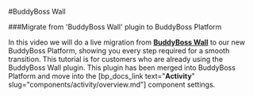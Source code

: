 #BuddyBoss Wall

###Migrate from 'BuddyBoss Wall' plugin to BuddyBoss Platform

In this video we will do a live migration from [**BuddyBoss Wall**](https://www.buddyboss.com/product/buddyboss-wall/) to our new BuddyBoss Platform, showing you every step required for a smooth transition. This tutorial is for customers who are already using the BuddyBoss Wall plugin. This plugin has been merged into BuddyBoss Platform and move into the [bp_docs_link text="**Activity**" slug="components/activity/overview.md"] component settings.